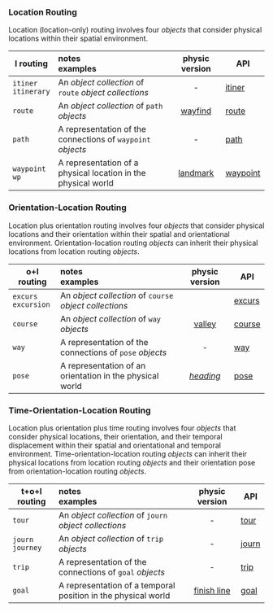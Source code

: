 ### Location Routing
Location (location-only) routing involves four *objects* that consider physical locations within their spatial environment.

| l routing | notes<br>examples | physic version | API |
|--|:--|:-:|--|
| `itiner`<br>`itinerary` | An *object* *collection* of `route` *object* *collections* | - | [itiner](../metaphysic/obj/itiner.md) |
| `route` | An *object* *collection* of `path` *objects* | [wayfind](../physic/obj/wayfind.md) | [route](../metaphysic/obj/route.md) |
| `path` | A representation of the connections of `waypoint` *objects* | - | [path](../metaphysic/obj/path.md) |
| `waypoint`<br>`wp` | A representation of a physical location in the physical world | [landmark](../physic/obj/landmark.md) | [waypoint](../metaphysic/obj/waypoint.md) |

### Orientation-Location Routing
Location plus orientation routing involves four *objects* that consider physical locations and their orientation within their spatial and orientational environment. Orientation-location routing *objects* can inherit their physical locations from location routing *objects*.

| o+l routing | notes<br>examples | physic version | API |
|--|:--|:-:|--|
| `excurs`<br>`excursion` | An *object* *collection* of `course` *object* *collections* | | [excurs](../metaphysic/obj/excurs.md) |
| `course` | An *object* *collection* of `way` *objects* | [valley](../physic/obj/valley.md) | [course](../metaphysic/obj/course.md) |
| `way` | A representation of the connections of `pose` *objects* | - | [way](../metaphysic/obj/way.md) |
| `pose` | A representation of an orientation in the physical world | *[heading](../physic/obj/heading.md)* | [pose](../metaphysic/obj/pose.md) |

### Time-Orientation-Location Routing
Location plus orientation plus time routing involves four *objects* that consider physical locations, their orientation, and their temporal displacement within their spatial and orientational and temporal environment. Time-orientation-location routing *objects* can inherit their physical locations from location routing *objects* and their orientation pose from orientation-location routing *objects*.

| t+o+l routing | notes<br>examples | physic version | API |
|--|:--|:-:|--|
| `tour` | An *object* *collection* of `journ` *object* *collections* | - | [tour](../metaphysic/obj/tour.md) |
| `journ`<br>`journey` | An *object* *collection* of `trip` *objects* | - | [journ](../metaphysic/obj/journ.md) |
| `trip` | A representation of the connections of `goal` *objects* | - | [trip](../metaphysic/obj/trip.md) |
| `goal` | A representation of a temporal position in the physical world | [finish line](../physic/obj/finline.md) | [goal](../metaphysic/obj/goal.md) |